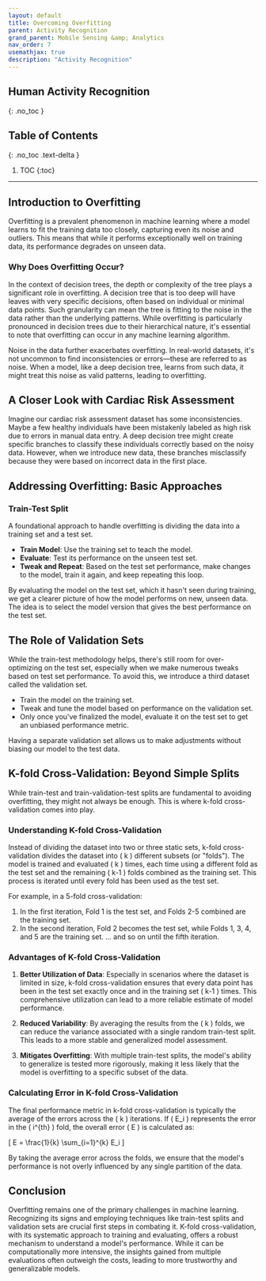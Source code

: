 ```yaml
---
layout: default
title: Overcoming Overfitting
parent: Activity Recognition
grand_parent: Mobile Sensing &amp; Analytics
nav_order: 7
usemathjax: true
description: "Activity Recognition"
---
```

## Human Activity Recognition
{: .no_toc }

## Table of Contents
{: .no_toc .text-delta }

1. TOC
{:toc}
---

## Introduction to Overfitting

Overfitting is a prevalent phenomenon in machine learning where a model learns to fit the training data too closely, capturing even its noise and outliers. This means that while it performs exceptionally well on training data, its performance degrades on unseen data.

### Why Does Overfitting Occur?

In the context of decision trees, the depth or complexity of the tree plays a significant role in overfitting. A decision tree that is too deep will have leaves with very specific decisions, often based on individual or minimal data points. Such granularity can mean the tree is fitting to the noise in the data rather than the underlying patterns. While overfitting is particularly pronounced in decision trees due to their hierarchical nature, it's essential to note that overfitting can occur in any machine learning algorithm.

Noise in the data further exacerbates overfitting. In real-world datasets, it's not uncommon to find inconsistencies or errors—these are referred to as noise. When a model, like a deep decision tree, learns from such data, it might treat this noise as valid patterns, leading to overfitting.

## A Closer Look with Cardiac Risk Assessment

Imagine our cardiac risk assessment dataset has some inconsistencies. Maybe a few healthy individuals have been mistakenly labeled as high risk due to errors in manual data entry. A deep decision tree might create specific branches to classify these individuals correctly based on the noisy data. However, when we introduce new data, these branches misclassify because they were based on incorrect data in the first place.

## Addressing Overfitting: Basic Approaches

### Train-Test Split

A foundational approach to handle overfitting is dividing the data into a training set and a test set. 

- **Train Model**: Use the training set to teach the model. 
- **Evaluate**: Test its performance on the unseen test set.
- **Tweak and Repeat**: Based on the test set performance, make changes to the model, train it again, and keep repeating this loop.

By evaluating the model on the test set, which it hasn't seen during training, we get a clearer picture of how the model performs on new, unseen data. The idea is to select the model version that gives the best performance on the test set.

## The Role of Validation Sets

While the train-test methodology helps, there's still room for over-optimizing on the test set, especially when we make numerous tweaks based on test set performance. To avoid this, we introduce a third dataset called the validation set.

- Train the model on the training set.
- Tweak and tune the model based on performance on the validation set.
- Only once you've finalized the model, evaluate it on the test set to get an unbiased performance metric.

Having a separate validation set allows us to make adjustments without biasing our model to the test data.

## K-fold Cross-Validation: Beyond Simple Splits

While train-test and train-validation-test splits are fundamental to avoiding overfitting, they might not always be enough. This is where k-fold cross-validation comes into play.

### Understanding K-fold Cross-Validation

Instead of dividing the dataset into two or three static sets, k-fold cross-validation divides the dataset into \( k \) different subsets (or "folds"). The model is trained and evaluated \( k \) times, each time using a different fold as the test set and the remaining \( k-1 \) folds combined as the training set. This process is iterated until every fold has been used as the test set.

For example, in a 5-fold cross-validation:
1. In the first iteration, Fold 1 is the test set, and Folds 2-5 combined are the training set.
2. In the second iteration, Fold 2 becomes the test set, while Folds 1, 3, 4, and 5 are the training set.
... and so on until the fifth iteration.

### Advantages of K-fold Cross-Validation

1. **Better Utilization of Data**: Especially in scenarios where the dataset is limited in size, k-fold cross-validation ensures that every data point has been in the test set exactly once and in the training set \( k-1 \) times. This comprehensive utilization can lead to a more reliable estimate of model performance.
  
2. **Reduced Variability**: By averaging the results from the \( k \) folds, we can reduce the variance associated with a single random train-test split. This leads to a more stable and generalized model assessment.

3. **Mitigates Overfitting**: With multiple train-test splits, the model's ability to generalize is tested more rigorously, making it less likely that the model is overfitting to a specific subset of the data.

### Calculating Error in K-fold Cross-Validation

The final performance metric in k-fold cross-validation is typically the average of the errors across the \( k \) iterations. If \( E_i \) represents the error in the \( i^{th} \) fold, the overall error \( E \) is calculated as:

\[ E = \frac{1}{k} \sum_{i=1}^{k} E_i \]

By taking the average error across the folds, we ensure that the model's performance is not overly influenced by any single partition of the data.

## Conclusion

Overfitting remains one of the primary challenges in machine learning. Recognizing its signs and employing techniques like train-test splits and validation sets are crucial first steps in combating it. K-fold cross-validation, with its systematic approach to training and evaluating, offers a robust mechanism to understand a model's performance. While it can be computationally more intensive, the insights gained from multiple evaluations often outweigh the costs, leading to more trustworthy and generalizable models.


